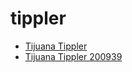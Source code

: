 # tippler

 * [Tijuana Tippler](../../index/t/tijuana-tippler-200939.json)
 * [Tijuana Tippler 200939](../../index/t/tijuana-tippler-200939.json)
